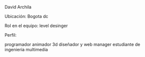 David Archila

Ubicación: Bogota dc

Rol en el equipo: level desinger

Perfil:

programador animador 3d diseñador y web manager 
estudiante de ingenieria multimedia
